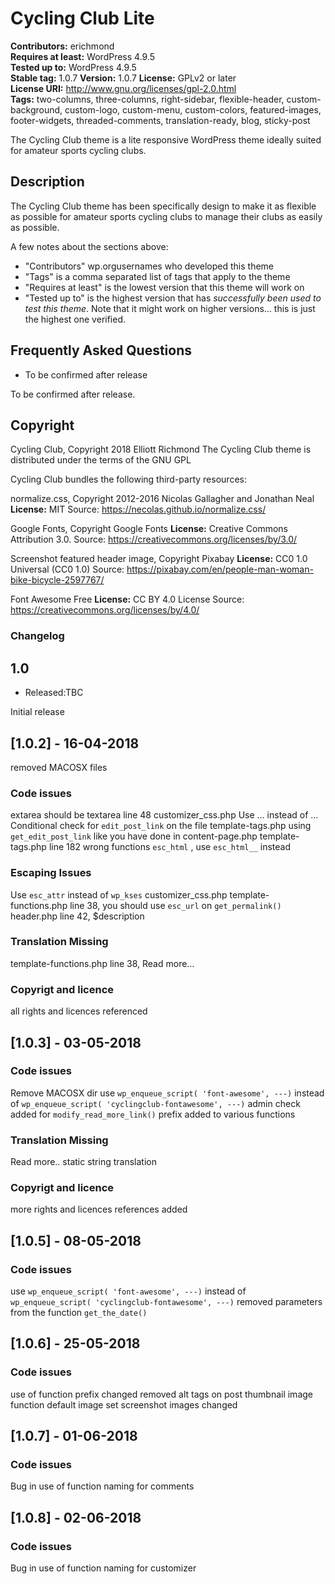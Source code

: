# Cycling Club Lite

**Contributors:** erichmond  
**Requires at least:** WordPress 4.9.5  
**Tested up to:** WordPress 4.9.5  
**Stable tag:** 1.0.7 
**Version:** 1.0.7
**License:** GPLv2 or later  
**License URI:** http://www.gnu.org/licenses/gpl-2.0.html  
**Tags:** two-columns, three-columns, right-sidebar, flexible-header, custom-background, custom-logo, custom-menu, custom-colors, featured-images, footer-widgets, threaded-comments, translation-ready, blog, sticky-post

The Cycling Club theme is a lite responsive WordPress theme ideally suited for amateur sports cycling clubs.

## Description

The Cycling Club theme has been specifically design to make it as flexible as possible for amateur sports cycling clubs to manage their clubs as easily as possible. 
 
A few notes about the sections above:
 
*   "Contributors" wp.orgusernames who developed this theme
*   "Tags" is a comma separated list of tags that apply to the theme
*   "Requires at least" is the lowest version that this theme will work on
*   "Tested up to" is the highest version that has *successfully been used to test this theme*. Note that it might work on
higher versions... this is just the highest one verified.


## Frequently Asked Questions

* To be confirmed after release
 
To be confirmed after release.


## Copyright

Cycling Club, Copyright 2018 Elliott Richmond
The Cycling Club theme is distributed under the terms of the GNU GPL

Cycling Club bundles the following third-party resources:

normalize.css, Copyright 2012-2016 Nicolas Gallagher and Jonathan Neal
**License:** MIT
Source: https://necolas.github.io/normalize.css/

Google Fonts, Copyright Google Fonts
**License:**  Creative Commons Attribution 3.0.
Source: https://creativecommons.org/licenses/by/3.0/

Screenshot featured header image, Copyright Pixabay
**License:** CC0 1.0 Universal (CC0 1.0) 
Source: https://pixabay.com/en/people-man-woman-bike-bicycle-2597767/

Font Awesome Free
**License:** CC BY 4.0 License
Source: https://creativecommons.org/licenses/by/4.0/

### Changelog

## 1.0
* Released:TBC

Initial release

## [1.0.2] - 16-04-2018
removed MACOSX files
### Code issues
extarea should be textarea line 48 customizer_css.php
Use &hellip; instead of ...
Conditional check for `edit_post_link` on the file template-tags.php using `get_edit_post_link` like you have done in content-page.php template-tags.php line 182 wrong functions `esc_html` , use `esc_html__` instead
### Escaping Issues
Use `esc_attr` instead of `wp_kses` customizer_css.php
template-functions.php line 38, you should use `esc_url` on `get_permalink()`
header.php line 42, $description
### Translation Missing
template-functions.php line 38, Read more...
### Copyrigt and licence
all rights and licences referenced

## [1.0.3] - 03-05-2018
### Code issues
Remove MACOSX dir
use `wp_enqueue_script( 'font-awesome', ---)` instead of `wp_enqueue_script( 'cyclingclub-fontawesome', ---)`
admin check added for `modify_read_more_link()`
prefix added to various functions
### Translation Missing
Read more.. static string translation
### Copyrigt and licence
more rights and licences references added

## [1.0.5] - 08-05-2018
### Code issues
use `wp_enqueue_script( 'font-awesome', ---)` instead of `wp_enqueue_script( 'cyclingclub-fontawesome', ---)`
removed parameters from the function `get_the_date()`

## [1.0.6] - 25-05-2018
### Code issues
use of function prefix changed
removed alt tags on post thumbnail image function
default image set
screenshot images changed

## [1.0.7] - 01-06-2018
### Code issues
Bug in use of function naming for comments

## [1.0.8] - 02-06-2018
### Code issues
Bug in use of function naming for customizer

